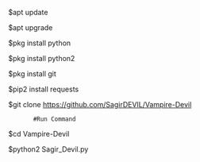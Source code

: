 $apt update
   
$apt upgrade
  
$pkg install python
   
$pkg install python2
   
$pkg install git
   
$pip2 install requests
   
$git clone https://github.com/SagirDEVIL/Vampire-Devil
                                      
           #Run Command                           
   
$cd Vampire-Devil

$python2 Sagir_Devil.py
   
